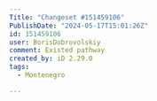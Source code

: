 ```yaml
---
Title: "Changeset #151459106"
PublishDate: "2024-05-17T15:01:26Z"
id: 151459106
user: BorisDobrovolskiy
comment: Existed pathway
created_by: iD 2.29.0
tags:
  - Montenegro

---
```

